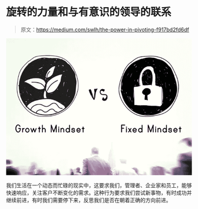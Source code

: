 # 旋转的力量和与有意识的领导的联系

> 原文：<https://medium.com/swlh/the-power-in-pivoting-f917bd2fd6df>

![](img/a9c51ac40d7a925928b61fe7d4231416.png)

我们生活在一个动态而忙碌的现实中，这要求我们，管理者、企业家和员工，能够快速响应，关注客户不断变化的需求。这种行为要求我们尝试新事物，有时成功并继续前进，有时我们需要停下来，反思我们是否在朝着正确的方向前进。
